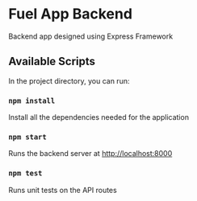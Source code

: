 # Fuel App Backend
Backend app designed using Express Framework

## Available Scripts

In the project directory, you can run:

### `npm install`

Install all the dependencies needed for the application

### `npm start`

Runs the backend server at [http://localhost:8000](http://localhost:8000)

### `npm test`

Runs unit tests on the API routes

